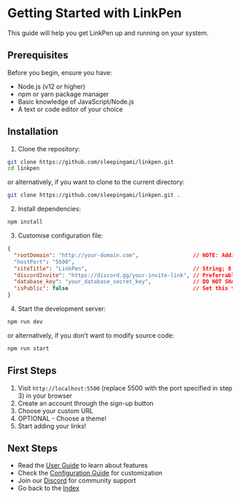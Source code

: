 # Getting Started with LinkPen

This guide will help you get LinkPen up and running on your system.

## Prerequisites

Before you begin, ensure you have:
- Node.js (v12 or higher)
- npm or yarn package manager
- Basic knowledge of JavaScript/Node.js
- A text or code editor of your choice

## Installation

1. Clone the repository:
```bash
git clone https://github.com/sleepingami/linkpen.git
cd linkpen
```
or alternatively, if you want to clone to the current directory:
```bash
git clone https://github.com/sleepingami/linkpen.git .
```

2. Install dependencies:
```bash
npm install
```

3. Customise configuration file:
```json
{
  "rootDomain": "http://your-domain.com",                 // NOTE: Adding http:// is mandatory. HTTPS is recommended!
  "hostPort": "5500",
  "siteTitle": "LinkPen",                                 // String; 8 characters or less
  "discordInvite": "https://discord.gg/your-invite-link", // Preferrably a permanent link
  "database_key": "your_database_secret_key",             // DO NOT SHARE THIS KEY WITH ANYONE!
  "isPublic": false                                       // Set this to true if you want to allow anyone to use your instance
}
```

4. Start the development server:
```bash
npm run dev
```
or alternatively, if you don't want to modify source code:
```bash
npm run start
```

## First Steps

1. Visit `http://localhost:5500` (replace 5500 with the port specified in step 3) in your browser
2. Create an account through the sign-up button
3. Choose your custom URL
4. OPTIONAL - Choose a theme!
5. Start adding your links!

## Next Steps

- Read the [User Guide](./user-guide.md) to learn about features
- Check the [Configuration Guide](./configuration.md) for customization
- Join our [Discord](https://discord.gg/pbV2eFEHBt) for community support
- Go back to the [Index](./index.md)
